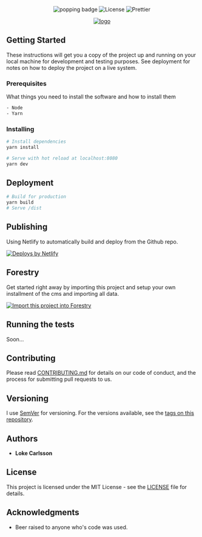 <p align="center">
  <img alt="popping badge" src="https://api.netlify.com/api/v1/badges/a40e2623-3ac0-49ef-8b24-9e988c6d56a9/deploy-status" />
  <img src="https://img.shields.io/npm/l/vue.svg" alt="License">
  <img src="https://img.shields.io/badge/code_style-prettier-ff69b4.svg?style=flat-square" alt="Prettier">
</p>
<p align="center"><a href="https://loke.dev"><img alt="logo" src="https://user-images.githubusercontent.com/14079937/51091134-77887980-1786-11e9-9b49-173fca1762d2.png" /></a></p>

## Getting Started

These instructions will get you a copy of the project up and running on your local machine for development and testing purposes. See deployment for notes on how to deploy the project on a live system.

### Prerequisites

What things you need to install the software and how to install them

``` bash
- Node
- Yarn
```

### Installing

``` bash
# Install dependencies
yarn install

# Serve with hot reload at localhost:8080
yarn dev
```

## Deployment

``` bash
# Build for production
yarn build
# Serve /dist
```

## Publishing

Using Netlify to automatically build and deploy from the Github repo.

  <a href="https://www.netlify.com">
    <img src="https://www.netlify.com/img/global/badges/netlify-color-bg.svg" alt="Deploys by Netlify" />
  </a>

## Forestry

Get started right away by importing this project and setup your own installment of the cms and importing all data.

<p>
  <a href="https://app.forestry.io/quick-start?repo=LokeCarlsson/loke.dev&amp;provider=github&amp;engine=vuepress" rel="nofollow"><img src="https://camo.githubusercontent.com/2455e97e4e989374a355fb0bea7ad364f2561c92/68747470733a2f2f6173736574732e666f7265737472792e696f2f696d706f72742d746f2d666f7265737472794b2e737667" alt="Import this project into Forestry" data-canonical-src="https://assets.forestry.io/import-to-forestryK.svg" style="max-width:100%;"></a>
</p>


## Running the tests

Soon...

## Contributing

Please read [CONTRIBUTING.md](https://github.com/LokeCarlsson/lokecarlsson/blob/master/CONTRIBUTING.md) for details on our code of conduct, and the process for submitting pull requests to us.

## Versioning

I use [SemVer](http://semver.org/) for versioning. For the versions available, see the [tags on this repository](https://github.com/LokeCarlsson/lokecarlsson/tags). 

## Authors

* **Loke Carlsson**

## License

This project is licensed under the MIT License - see the [LICENSE](LICENSE) file for details.

## Acknowledgments

* Beer raised to anyone who's code was used.
